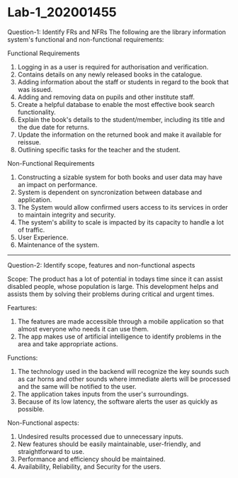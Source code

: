 # Lab-1_202001455

Question-1: Identify FRs and NFRs
The following are the library information system's functional and non-functional requirements:

Functional Requirements
1. Logging in as a user is required for authorisation and verification.
2. Contains details on any newly released books in the catalogue.
3. Adding information about the staff or students in regard to the book that was issued.
4. Adding and removing data on pupils and other institute staff.
5. Create a helpful database to enable the most effective book search functionality.
6. Explain the book's details to the student/member, including its title and the due date for returns.
7. Update the information on the returned book and make it available for reissue.
8. Outlining specific tasks for the teacher and the student.

Non-Functional Requirements
1. Constructing a sizable system for both books and user data may have an impact on performance.
2. System is dependent on syncronization between database and application.
4. The System would allow confirmed users access to its services in order to maintain integrity and security.
5. The system's ability to scale is impacted by its capacity to handle a lot of traffic.
6. User Experience.
7. Maintenance of the system.

------------------

Question-2: Identify scope, features and non-functional aspects

Scope:
The product has a lot of potential in todays time since it can assist disabled people, whose population is large. This development helps and assists them by solving their problems during critical and urgent times.

Feartures:
1. The features are made accessible through a mobile application so that almost everyone who needs it can use them.
2. The app makes use of artificial intelligence to identify problems in the area and take appropriate actions.

Functions:
1. The technology used in the backend will recognize the key sounds such as car horns and other sounds where immediate alerts will be processed and the same will be notified to the user.
2. The application takes inputs from the user's surroundings.
3. Because of its low latency, the software alerts the user as quickly as possible.

Non-Functional aspects:
1. Undesired results processed due to unnecessary inputs.
2. New features should be easily maintainable, user-friendly, and straightforward to use.
3. Performance and efficiency should be maintained.
4. Availability, Reliability, and Security for the users.

